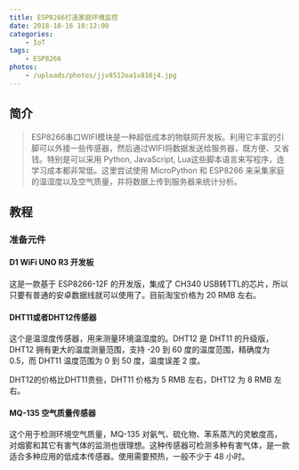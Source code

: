 ```yaml
---
title: ESP8266打造家庭环境监控
date: 2018-10-16 10:12:00
categories: 
    - IoT
tags:
    - ESP8266
photos:
    - /uploads/photos/jjv8512oa1v816j4.jpg
---
```


## 简介
> ESP8266串口WIFI模块是一种超低成本的物联网开发板。利用它丰富的引脚可以外接一些传感器，然后通过WIFI将数据发送给服务器，既方便、又省钱。特别是可以采用 Python, JavaScript, Lua这些脚本语言来写程序，连学习成本都非常低。这里尝试使用 MicroPython 和 ESP8266 来采集家庭的温湿度以及空气质量，并将数据上传到服务器来统计分析。

## 教程

### 准备元件

#### D1 WiFi UNO R3 开发板

这是一款基于 ESP8266-12F 的开发版，集成了 CH340 USB转TTL的芯片，所以只要有普通的安卓数据线就可以使用了。目前淘宝价格为 20 RMB 左右。

#### DHT11或者DHT12传感器

这个是温湿度传感器，用来测量环境温湿度的。DHT12 是 DHT11 的升级版，DHT12 拥有更大的温度测量范围，支持 -20 到 60 度的温度范围，精确度为 0.5，而 DHT11 温度范围为 0 到 50 度，温度误差 2 度。

DHT12的价格比DHT11贵些，DHT11 价格为 5 RMB 左右，DHT12 为 8 RMB 左右。

#### MQ-135 空气质量传感器

这个用于检测环境空气质量，MQ-135 对氨气、硫化物、苯系蒸汽的灵敏度高，对烟雾和其它有害气体的监测也很理想。这种传感器可检测多种有害气体，是一款适合多种应用的低成本传感器。使用需要预热，一般不少于 48 小时。